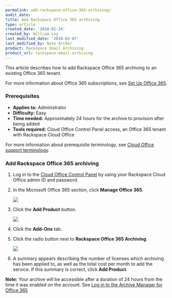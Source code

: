 ```yaml
---
permalink: add-rackspace-office-365-archiving/
audit_date:
title: Add Rackspace Office 365 archiving
type: article
created_date: '2018-01-24'
created_by: William Loy
last_modified_date: '2018-02-07'
last_modified_by: Nate Archer
product: Rackspace Email Archiving
product_url: rackspace-email-archiving
---
```


This article describes how to add Rackspace Office 365 archiving to an existing Office 365 tenant.

For more information about Office 365 subscriptions, see [Set Up Office 365](/how-to/set-up-office-365).

### Prerequisites

- **Applies to:** Administrator
- **Difficulty:** Easy
- **Time needed:** Approximately 24 hours for the archive to provision after being added
- **Tools required:** Cloud Office Control Panel access, an Office 365 tenant with Rackspace Cloud Office

For more information about prerequisite terminology, see [Cloud Office support terminology](/how-to/cloud-office-support-terminology).


### Add Rackspace Office 365 archiving

1. Log in to the [Cloud Office Control Panel](https://cp.rackspace.com/) by using your Rackspace Cloud Office admin ID and password.
2. In the Microsoft Office 365 section, click **Manage Office 365**.

   <img src="{% asset_path rackspace-email-archiving/add-rackspace-office-365-archiving/manage-365.png %}" />

3. Click the **Add Product** button.

   <img src="{% asset_path rackspace-email-archiving/add-rackspace-office-365-archiving/add-product.png %}" />

4. Click the **Add-Ons** tab.
5. Click the radio button next to **Rackspace Office 365 Archiving**.

   <img src="{% asset_path rackspace-email-archiving/add-rackspace-office-365-archiving/add-ons.png %}" />

6. A summary appears describing the number of licenses which archiving has been applied to, as well as the total cost per month to add the service. If this summary is correct, click **Add Product**.

**Note:** Your archive will be accessible after a duration of 24 hours from the time it was enabled on the account. See [Log in to the Archive Manager for Office 365](/how-to/log-in-to-the-archive-manager-for-office-365)
